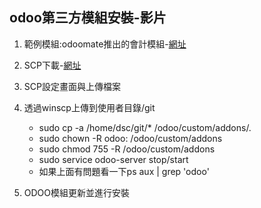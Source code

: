 ## odoo第三方模組安裝-影片
1. 範例模組:odoomate推出的會計模組-[網址](https://apps.odoo.com/apps/modules/16.0/om_account_accountant/)
2. SCP下載-[網址](https://winscp.net/eng/download.php)
3. SCP設定畫面與上傳檔案

4. 透過winscp上傳到使用者目錄/git
   + sudo cp -a /home/dsc/git/* /odoo/custom/addons/.
   + sudo chown -R odoo: /odoo/custom/addons
   + sudo chmod 755 -R /odoo/custom/addons
   + sudo service odoo-server stop/start
   + 如果上面有問題看一下ps aux | grep 'odoo'
5. ODOO模組更新並進行安裝
